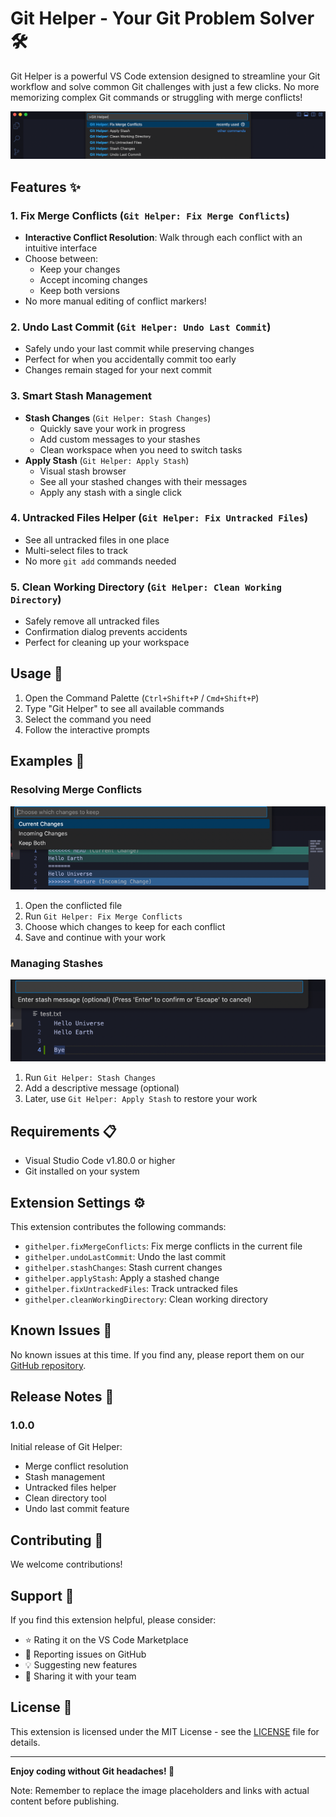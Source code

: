 # Git Helper - Your Git Problem Solver 🛠️

Git Helper is a powerful VS Code extension designed to streamline your Git workflow and solve common Git challenges with just a few clicks. No more memorizing complex Git commands or struggling with merge conflicts!

![Git Helper Commands](images/commands.png)

## Features ✨

### 1. Fix Merge Conflicts (`Git Helper: Fix Merge Conflicts`)
- **Interactive Conflict Resolution**: Walk through each conflict with an intuitive interface
- Choose between:
  - Keep your changes
  - Accept incoming changes
  - Keep both versions
- No more manual editing of conflict markers!

### 2. Undo Last Commit (`Git Helper: Undo Last Commit`)
- Safely undo your last commit while preserving changes
- Perfect for when you accidentally commit too early
- Changes remain staged for your next commit

### 3. Smart Stash Management
- **Stash Changes** (`Git Helper: Stash Changes`)
  - Quickly save your work in progress
  - Add custom messages to your stashes
  - Clean workspace when you need to switch tasks
- **Apply Stash** (`Git Helper: Apply Stash`)
  - Visual stash browser
  - See all your stashed changes with their messages
  - Apply any stash with a single click

### 4. Untracked Files Helper (`Git Helper: Fix Untracked Files`)
- See all untracked files in one place
- Multi-select files to track
- No more `git add` commands needed

### 5. Clean Working Directory (`Git Helper: Clean Working Directory`)
- Safely remove all untracked files
- Confirmation dialog prevents accidents
- Perfect for cleaning up your workspace

## Usage 🚀

1. Open the Command Palette (`Ctrl+Shift+P` / `Cmd+Shift+P`)
2. Type "Git Helper" to see all available commands
3. Select the command you need
4. Follow the interactive prompts

## Examples 📝

### Resolving Merge Conflicts
![Merge Conflict Resolution](images/merge-conflict.png)
1. Open the conflicted file
2. Run `Git Helper: Fix Merge Conflicts`
3. Choose which changes to keep for each conflict
4. Save and continue with your work

### Managing Stashes
![Stash Management](images/stash-management.png)
1. Run `Git Helper: Stash Changes`
2. Add a descriptive message (optional)
3. Later, use `Git Helper: Apply Stash` to restore your work

## Requirements 📋

- Visual Studio Code v1.80.0 or higher
- Git installed on your system

## Extension Settings ⚙️

This extension contributes the following commands:

- `githelper.fixMergeConflicts`: Fix merge conflicts in the current file
- `githelper.undoLastCommit`: Undo the last commit
- `githelper.stashChanges`: Stash current changes
- `githelper.applyStash`: Apply a stashed change
- `githelper.fixUntrackedFiles`: Track untracked files
- `githelper.cleanWorkingDirectory`: Clean working directory

## Known Issues 🐛

No known issues at this time. If you find any, please report them on our [GitHub repository](https://github.com/Shellomo/vscode_ext_git-helper).

## Release Notes 📝

### 1.0.0
Initial release of Git Helper:
- Merge conflict resolution
- Stash management
- Untracked files helper
- Clean directory tool
- Undo last commit feature

## Contributing 🤝

We welcome contributions!

## Support 💪

If you find this extension helpful, please consider:
- ⭐ Rating it on the VS Code Marketplace
- 🐛 Reporting issues on GitHub
- 💡 Suggesting new features
- 🔄 Sharing it with your team

## License 📄

This extension is licensed under the MIT License - see the [LICENSE](LICENSE) file for details.

---

**Enjoy coding without Git headaches! 🎉**

Note: Remember to replace the image placeholders and links with actual content before publishing.